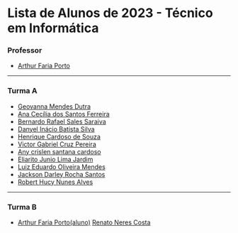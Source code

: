 
# Lista de Alunos de 2023 - Técnico em Informática

### Professor

- [Arthur Faria Porto](https://github.com/arthurfporto)

---

[comment]: <> (Coloque abaixo o seu nome completo, em ordem alfabética, e o link para o seu github, com base no exemplo do que fiz no nome do professor)

### Turma A
- [Geovanna Mendes Dutra](https://github.com/GeohDutra)
- [Ana Cecília dos Santos Ferreira](https://github.com/AnaCecilia2)
- [Bernardo Rafael Sales Saraiva](https://github.com/Brx012)
- [Danyel Inácio Batista Silva](https://github.com/DannRann)
- [Henrique Cardoso de Souza](https://github.com/Henrique-1961)
- [Victor Gabriel Cruz Pereira](https://github.com/Victorgabrielcruz21)
- [Any crislen santana cardoso](https://github.com/anycrislen)
- [Eliarito Junio Lima Jardim](https://github.com/Eliarito)
- [Luiz Eduardo Oliveira Mendes](https://github.com/DuduBz7)
- [Jackson Darley Rocha Santos](https://github.com/JacksGato)
- [Robert Hucy Nunes Alves](https://github.com/RobertHucy)
<hr>

### Turma B


- [Arthur Faria Porto(aluno)](https://github.com/artporto007)
  [Renato Neres Costa](https://github.com/arthurfporto)
